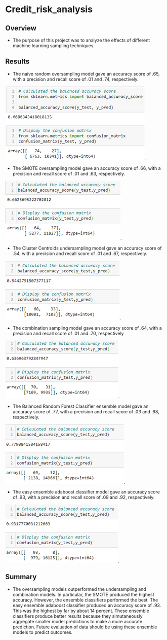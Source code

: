 # Credit_risk_analysis

## Overview
* The purpose of this project was to analyze the effects of different machine learning sampling techniques. 

## Results
* The naive random oversampling model gave an accuracy score of .65, with a precision and recall score of .01 and .74, respectively.

![naive_oversample](https://github.com/chenylk/Credit_risk_analysis/blob/main/naive_random_oversampling.PNG).

* The SMOTE oversampling model gave an accuracy score of .66, with a precision and recall score of .01 and .63, respectively.

![smote_oversample](https://github.com/chenylk/Credit_risk_analysis/blob/main/smote_oversampling.PNG).

* The Cluster Centroids undersampling model gave an accuracy score of .54, with a precision and recall score of .01 and .67, respectively. 

![cluster_undersample](https://github.com/chenylk/Credit_risk_analysis/blob/main/undersampling.PNG).

* The combination sampling model gave an accuracy score of .64, with a precision and recall score of .01 and .70, respectively

![combination](https://github.com/chenylk/Credit_risk_analysis/blob/main/comination.PNG).

* The Balanced Random Forest Classifier ensemble model gave an accuracy score of .77, with a precision and recall score of .03 and .68, respectively.

![balanced_random_forst](https://github.com/chenylk/Credit_risk_analysis/blob/main/balanced_random_forest.PNG).

* The easy ensemble adaboost classifier model gave an accuracy score of .93, with a precision and recall score of .09 and .92, respectively.

![adaboost](https://github.com/chenylk/Credit_risk_analysis/blob/main/adaboost.PNG).

## Summary
* The oversampling models outperformed the undersampling and combination models. In particular, the SMOTE produced the highest accuracy. However, the ensemble classifiers performed the best. The easy ensemble adaboost classifier produced an accuracy score of .93. This was the highest by far by about 14 percent. These ensemble classifiers produce better results because they simutaneously aggregate smaller model predictions to make a more accurate prediction. Future evaluation of data should be using these ensemble models to predict outcomes. 


